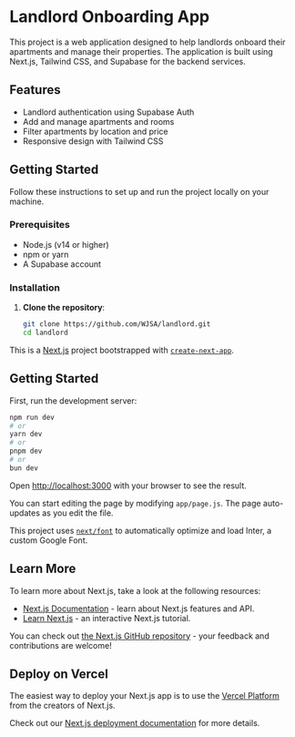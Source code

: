 # Landlord Onboarding App

This project is a web application designed to help landlords onboard their apartments and manage their properties. The application is built using Next.js, Tailwind CSS, and Supabase for the backend services.

## Features
- Landlord authentication using Supabase Auth
- Add and manage apartments and rooms
- Filter apartments by location and price
- Responsive design with Tailwind CSS

## Getting Started

Follow these instructions to set up and run the project locally on your machine.

### Prerequisites

- Node.js (v14 or higher)
- npm or yarn
- A Supabase account

### Installation

1. **Clone the repository**:
   ```bash
   git clone https://github.com/WJSA/landlord.git
   cd landlord


This is a [Next.js](https://nextjs.org/) project bootstrapped with [`create-next-app`](https://github.com/vercel/next.js/tree/canary/packages/create-next-app).

## Getting Started

First, run the development server:

```bash
npm run dev
# or
yarn dev
# or
pnpm dev
# or
bun dev
```

Open [http://localhost:3000](http://localhost:3000) with your browser to see the result.

You can start editing the page by modifying `app/page.js`. The page auto-updates as you edit the file.

This project uses [`next/font`](https://nextjs.org/docs/basic-features/font-optimization) to automatically optimize and load Inter, a custom Google Font.

## Learn More

To learn more about Next.js, take a look at the following resources:

- [Next.js Documentation](https://nextjs.org/docs) - learn about Next.js features and API.
- [Learn Next.js](https://nextjs.org/learn) - an interactive Next.js tutorial.

You can check out [the Next.js GitHub repository](https://github.com/vercel/next.js/) - your feedback and contributions are welcome!

## Deploy on Vercel

The easiest way to deploy your Next.js app is to use the [Vercel Platform](https://vercel.com/new?utm_medium=default-template&filter=next.js&utm_source=create-next-app&utm_campaign=create-next-app-readme) from the creators of Next.js.

Check out our [Next.js deployment documentation](https://nextjs.org/docs/deployment) for more details.
